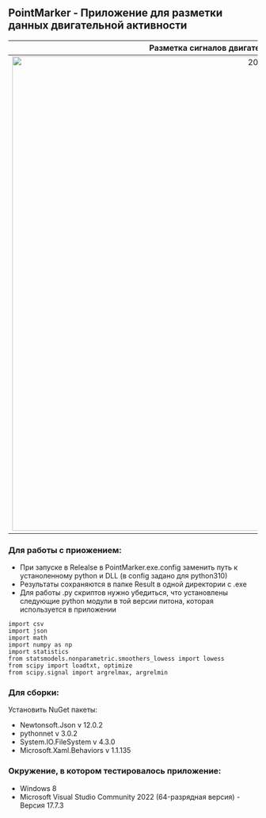 ## PointMarker - Приложение для разметки данных двигательной активности 

|Разметка сигналов двигательной активности рук|Разметка сигналов мимики|
|:-:|:-:|
|<img width="957" alt="20" src="https://github.com/user-attachments/assets/507eb313-760b-4005-a580-2fd02985993d">|<img width="958" alt="21" src="https://github.com/user-attachments/assets/aaeecb51-b480-4379-ad55-7c093033881b">|


### Для работы с приожением: 
 - При запуске в Relealse в PointMarker.exe.config заменить путь к устаноленному python и DLL (в config задано для python310)
 - Результаты сохраняются в папке Result в одной директории с .exe
 - Для работы .py скриптов нужно убедиться, что установлены следующие python модули в той версии питона, которая используется в приложении

```
import csv
import json
import math
import numpy as np
import statistics
from statsmodels.nonparametric.smoothers_lowess import lowess
from scipy import loadtxt, optimize
from scipy.signal import argrelmax, argrelmin
```

### Для сборки:
Установить NuGet пакеты:
 - Newtonsoft.Json v 12.0.2
 - pythonnet v 3.0.2
 - System.IO.FileSystem v 4.3.0
 - Microsoft.Xaml.Behaviors v 1.1.135

### Окружение, в котором тестировалось приложение:
- Windows 8
- Microsoft Visual Studio Community 2022 (64-разрядная версия) - Версия 17.7.3
  


